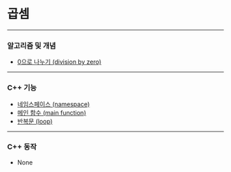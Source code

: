 # 곱셈

***

### 알고리즘 및 개념
* [0으로 나누기 (division by zero)](https://github.com/Khamax4mr/Study-Baekjoon-edition/wiki/0%EC%9C%BC%EB%A1%9C-%EB%82%98%EB%88%84%EA%B8%B0-(division-by-zero))

***

### C++ 기능
* [네임스페이스 (namespace)](https://github.com/Khamax4mr/Study-Baekjoon-edition/wiki/%EB%84%A4%EC%9E%84%EC%8A%A4%ED%8E%98%EC%9D%B4%EC%8A%A4-(namespace))
* [메인 함수 (main function)](https://github.com/Khamax4mr/Study-Baekjoon-edition/wiki/%EB%A9%94%EC%9D%B8-%ED%95%A8%EC%88%98-(main-function))
* [반복문 (loop)](https://github.com/Khamax4mr/Study-Baekjoon-edition/wiki/%EB%B0%98%EB%B3%B5%EB%AC%B8-(loop))

***

### C++ 동작
* None
